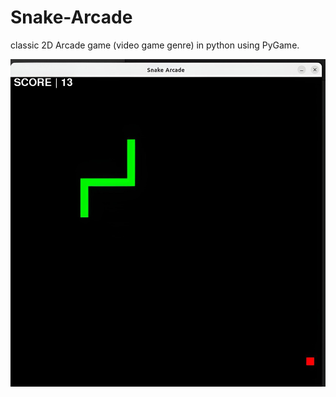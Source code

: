 # Snake-Arcade

classic 2D Arcade game (video game genre) in python using PyGame.


![screenshot](screenshot.jpg)
